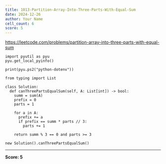 ```yaml
---
title: 1013-Partition-Array-Into-Three-Parts-With-Equal-Sum
date: 2024-12-26
author: Your Name
cell_count: 6
score: 5
---
```


https://leetcode.com/problems/partition-array-into-three-parts-with-equal-sum


```
import pyutil as pyu
pyu.get_local_pyinfo()
```


```
print(pyu.ps2("python-dotenv"))
```


```
from typing import List
```


```
class Solution:
  def canThreePartsEqualSum(self, A: List[int]) -> bool:
    summ = sum(A)
    prefix = 0
    parts = 1

    for a in A:
      prefix += a
      if prefix == summ * parts // 3:
        parts += 1

    return summ % 3 == 0 and parts >= 3
```


```
new Solution().canThreePartsEqualSum()
```


---
**Score: 5**